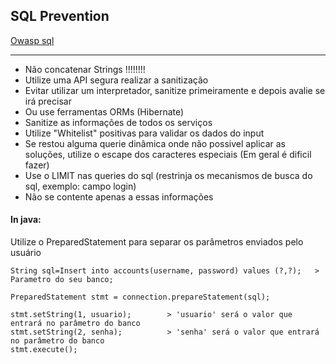 ## SQL Prevention


<a href="https://owasp.org/Top10/A03_2021-Injection/">Owasp sql</a>

-------------------

* Não concatenar Strings !!!!!!!!
* Utilize uma API segura realizar a sanitização
* Evitar utilizar um interpretador, sanitize primeiramente e depois avalie se irá precisar
* Ou use ferramentas ORMs (Hibernate)
* Sanitize as informações de todos os serviços
* Utilize "Whitelist" positivas para validar os dados do input 
* Se restou alguma querie dinâmica onde não possivel aplicar as soluções, utilize o escape dos caracteres especiais (Em geral é dificil fazer)
* Use o LIMIT nas queries do sql (restrinja os mecanismos de busca do sql, exemplo: campo login)
* Não se contente apenas a essas informações

#### In java:

Utilize o PreparedStatement para separar os parâmetros enviados pelo usuário

```
String sql=Insert into accounts(username, password) values (?,?);   > Parametro do seu banco;

PreparedStatement stmt = connection.prepareStatement(sql);

stmt.setString(1, usuario);        > 'usuario' será o valor que entrará no parâmetro do banco
stmt.setString(2, senha);          > 'senha' será o valor que entrará no parâmetro do banco
stmt.execute();
```

